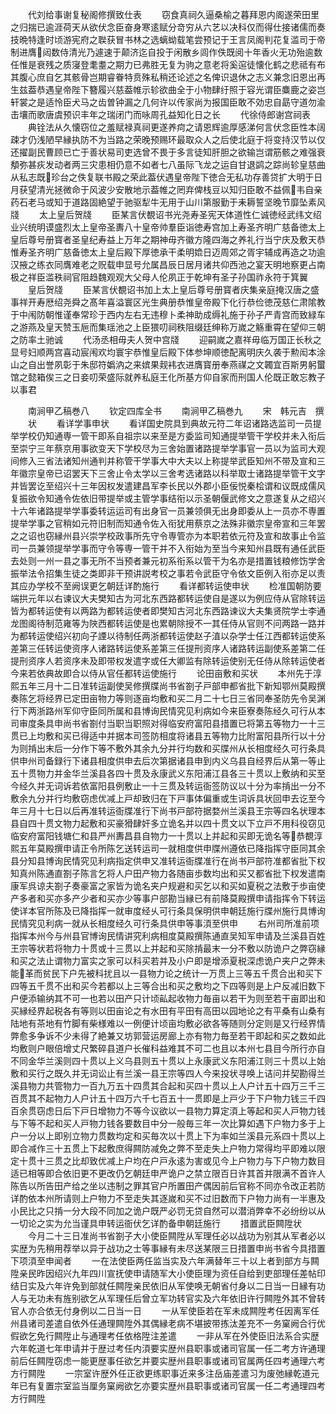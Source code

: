 <!-- { "loadSidebar": true } -->
　　代刘给事谢复秘阁修撰致仕表
　　窃食真祠久逼桑榆之暮拜恩内阁遂荣田里之归揣已逾涯荷天从欲伏念臣奋身寒逺赋分竒穷从六艺以决科仅而得仕接诸儒而奏技晩特逢时顷游宪府之聫获冒书林之选螭蚴载笔尝预记于王言凤阁判花复滥司于帝制进膺闼数侍清光乃遽速于颠济迄自投于闲散乡闾作佚既阅十年香火无功殆逾数任惟是衰残之质寖登耄耋之期力已弗胜无复为驹之意老将奚逭徒懐化鹤之悲祗有布其腹心庶自乞其骸骨岂期睿眷特贲殊私稍还论述之名俾识退休之志义兼念旧恩出再生兹葢恭遇皇帝陛下簪履兴慈葢帷示轸欲曲全于小物肆纡照于容光谓臣麋鹿之姿岂轩裳之是适怜臣犬马之齿曽钟漏之几何许以传家尚为报国臣敢不効忠自勗守道勿渝击壤而歌唐虞预识丰年之瑞闭门而咏周孔益知化日之长
　　代徐侍郎谢宫祠表
　　典铨法从久懐窃位之羞赋禄真祠更遂养疴之请恩辉逾厚感涕何言伏念臣性本阔疎才仍浅陋早縁执防不为当路之荣晚预赐环最取众人之后使北庭于将变持汉节以仅还擢副民曹顾已亡于善状易司吏选曾不畏于多言徒知肝胆之欲输岂谓筋骸之难强衰頺弥甚疢发动者两三灾患相仍意不如者七八虽际飞龙之运自甘退鹢之踪尚轸皇慈曲从私志既珍台之佚复联书殿之荣此葢伏遇皇帝陛下徳合无私功存善贷扩大明于日月获望清光拯微命于风波少安散地示葢帷之罔弃俾栈豆以知归臣敢不益佩韦自亲药石老马或知于道路固絶望于驰驱犁牛无用于山川第服勤于耒耨誓坚晚节靡坠素风牋
　　太上皇后贺牋
　　臣某言伏覩诏书光尧寿圣宪天体道性仁诚徳经武纬文绍业兴统明谟盛烈太上皇帝圣夀八十皇帝帅羣臣诣徳寿宫加上寿圣齐明广慈备徳太上皇后尊号册寳者圣皇纪寿益上万年之期神毋齐徽方隆四海之养礼行当宁庆及敷天恭惟寿圣齐明广慈备徳太上皇后殿下厚徳承干柔明嫓日迈周郊之胥宇辅成再造之功逾汉掖之练衣同膺难老之贶载申显号允属昌辰日居月诸共仰西池之宴天明地察更占南极之祥臣滥秩祠官阻趋魏观观大父母人伦夙正于乾坤有圣子孙国祚永符于箕翼
　　皇后贺牋
　　臣某言伏覩诏书加上太上皇后尊号册寳者庆集亲庭掩汉唐之盛事祥开寿厯绍尧舜之髙年喜溢寰区光生典册恭惟皇帝殿下化行恭俭徳茂慈仁肃隂教于中闱防朝惟谨奉常珍于西内左右无违穆卜柔神助成缛礼施于孙子严青宫而致緑车之游燕及皇天赞玉巵而集瑶池之上臣猥叨祠秩阻缀廷绅称万嵗之觞重霄在望仰三朝之防率土驰诚
　　代汤丞相毋夫人贺中宫牋
　　迎嗣嵗之嘉祥毋临万国正长秋之显号妇顺两宫喜动宸闱欢均寰宇恭惟皇后殿下体参坤顺徳配离明庆久袭于勲闳本涂山之自出誉夙彰于朱邸符嬀汭之来嫔果觌袆衣进膺寳册奉燕禖之文韣宜百斯男躬蠒馆之懿箱俟三之日妾叨荣盛际就养私庭王化所基方仰自家而刑国人伦既正敢忘教子以事君















　　南涧甲乙稿巻八
　　钦定四库全书
　　南涧甲乙稿巻九
　　宋　韩元吉　撰
　　状
　　看详学事申状
　　看详国史院具到典故元符二年诏诸路选监司一员提举学校仍知通専一管干即系自祖宗以来至是方委监司知通提举管干学校并未入衔后至崇宁三年蔡京用事欲变天下学校尽为三舍始置诸路提举学事官一员以为监司大观间修入三省法诸知州通判并称管干学事大中大夫以上称提举武臣知州不带及宣和三年徽宗皇帝已诏罢天下三舍止令太学以三舍考选诸路以科举取士诸路提举管干文字并皆罢讫至绍兴十三年因权发遣建昌军李长民以外郡小臣佞悦秦桧谓和议既成儒风复振欲令知通令佐依旧带提举或主管学事结衔以示圣朝偃武修文之意遂复从之绍兴十六年诸路提举学事委转运运司有出身官一员兼领俱无出身即委从上一员亦不専置提举学事之官稍如元符旧制而知通令佐入衔犹用蔡京之法殊非徽宗皇帝宣和三年罢之之诏也窃縁州县兴崇学校政事所先守令専管亦为本职若依元符及宣和故事止令监司一员兼领提举学事而守令等専一管干并不入衔始为至当今来知州县既有通任武臣去处则一州一县之事无所不当预者兼元初系衔系以管干为名亦是措置钱粮修饬学舍振举法令招集生徒之类即非干预讲説考校之事若令武臣守令依文臣例入衔亦足以责其应办学校不至阙误更乞朝廷详酌施行
　　看详都转运使申状
　　检准国朝防要端拱元年以右谏议大夫樊知古为河北东西路都转运使自是遂以为例应侍从官除转运皆为都转运使有以两路为都转运使者即樊知古河北东西路谏议大夫集贤院学士李通龙图阁待制范雍等为陜西都转运使是也累朝除授不一其任侍从官则不问两路一路并为都转运使绍兴初向子諲以待制任两浙都转运使赵子淔以杂学士任江西都转运使系差第三任转运使资序人诸路转运使系差第三任提刑资序人诸路转运副使系差第二任提刑资序人若资序未及即带权发遣字或任大卿监有除转运使别无任侍从除转运使者今来若依典故即合以侍从官任都转运使施行
　　论田亩敷和买状
　　本州先于淳熙五年三月十二日准转运副使吴修撰牒尚书省劄子戸部申都省批下新知鄂州莫殿撰奏陈乞将经界已定田亩物力等则逐亩均敷和买二月二十七日三省同奉圣防先令吴渊行下两浙路州军仰守臣同所属和县博询民情究见利病如今来臣寮奏陈经久可行从本司审度条具申尚书省劄付当职当职照对得临安府富阳县措置已将第五等物力一十三贯已上均敷和买已得适中并据本司签防相度将诸县五等物力比附富阳县所行以十分为则掯出末后一分作下等不敷外其余九分并行均数和买牒州从长相度经久可行条具供申州司备録行下诸县相度供申去后次第据诸县申到内义乌县自经界后从第一等止五十贯物力并金华兰溪县各四十贯及永康武义东阳浦江县各三十贯以上敷纳和买至今经久并无词诉若依富阳县例敷止一十三贯及转运衙签防议以十分为率掯出一分不敷余九分并行均敷窃虑优减上戸却致归在下戸事体偏重或生词诉具状回申去讫至今年三月十七日以后再准转运衙牒准行下尚书戸部符据婺州兰溪县王宗等四名状理本县自四十贯文物力起敷和买豪猾肆奸多立诡名并以四十贯文以下立戸不用科役窃见临安府富阳钱塘仁和县严州夀昌县自物力一十贯以上并起和买即无诡名等恭覩淳熙五年莫殿撰申请正令所陈乞送转运司一就相度供申牒州遵依已降指挥守臣同其余县分知县博询民情究见利病指定供申又准转运衙牒准行在尚书戸部符准都省批下权知真州陈通直劄子陈言乞将人户田产物力各随亩歩数均出和买又都省批下权发遣南康军呉谅夫劄子奏豪富之家皆为诡名夹户规避和买乞以和买如夏税之法敷于歩亩使产多者和买亦多产少者和买亦少等事户部勘当縁已有前降莫殿撰申请指挥令下转运使详本官所陈及已降指挥一就审度经乆可行条具保明供申朝廷施行牒州施行具博询民情究见利病一就从长相度经久可行条具供申等事湏至供申
　　右州司所准前项指挥本州今与州县官博询民情讲究利病相度莫殿撰陈通直吴知军申请及兰溪县百姓王宗等状若将物力十贯或十三贯以上并起和买除掯最末一分不敷以防诡户之弊窃縁和买之法止谓物力富实之家可以科买若并及小户即是增添夏税深虑诡户夹户之弊未能革而贫民下户先被科扰且以一县物力论之统计一万贯上三等五千贯合出和买下四等五千贯不出和买今若都以上三等合出和买之敷均之下四等则是上户反减旧数下户便添输纳其不可一也若以田产只计顷畆起收物力毎亩以若干为则至若干亩即出和买縁经界起税各有等则以田亩论之有水田有平田有高田以园地论之有平桑有山桑有陆地有茶地有竹脚有柴様难以一例便计顷亩均敷必欲各等随则分定则是又行经界情弊愈多争诉不少未得了絶兼又坊郭营运房廊上亦有物力毎至若干即起和买之数如此均敷则户眼倍增丈尺繁碎县道户长催科益难其不可二也且以本州七县目今所行亦自不同金华兰溪则四十贯以上义乌县则五十贯以上永康武义东阳浦江则三十贯以上始敷和买行之既久并无词讼止有兰溪一县王宗等四人今来投状寻唤上诘问并契勘得兰溪县物力共管物力一百九万五十四贯其合起和买四十贯以上人户计五十四万三千三百贯其不起物力人户计五十四万六千七百五十一贯即是上戸少于下户物力钱三千四百余贯窃虑日后下戸日增物力不等今议欲以一县物力算定湏上等起和买人戸物力钱与下等不起和买人戸物力钱各要数目中分一般毎三年一次比算如遇下户物力多于上户一分以上即别立物力贯数均定和买毎次以十贯上下为率如兰溪县元系四十贯以上即合减作三十五贯上下起敷庶得闗防减免之弊不至走失上户物力常得均平即难以限定十贯十三贯之比却致优减上户均在户戸永逺为害或见今上户物力与下户物力数目适已相等即合依旧更不更改仍乞朝廷申严诡户之禁立限百日许其首并限满不首许人陈告以所告田产给之坐以违制之罪其官户所置田产偶因前后官称不同亦令改正若防详酌依本州所请则上户物力不至走失其逐嵗和买不过旧数而下户物力尚有一半惠及小民比之只掯一分大段不同加之诡户既严必罚无贷自然可以潜消弊幸不必纷纷以从一切论之实为允当谨具申转运衙伏乞详酌备申朝廷施行
　　措置武臣闗陞状
　　今月二十三日准尚书省劄子大小使臣闗陞从军理任必以战功为别其从军者必以实歴为先稍用荐举以异于战功之士等事縁有未尽送某限三日措置申尚书省今具措置下项湏至申闻者
　　一在法使臣两任监当实及六年满替年三十以上者到部方与闗陞亲民昨因绍兴九年四川宣抚使申请随军大小使臣理为资任自给到吏部理任差帖印结日实及六年许免到部就任闗陞亲民依旧从军使唤无朝省付身以二日当一日縁有功人与无功未有旌别欲乞从军理任后曾立军功转官实及六年依旧许行闗陞外其不曾转官人亦合依无付身例以二日当一日
　　一从军使臣若在军未成闗陞考任因离军任州县诸司差遣自依外任通理闗陞外其偶縁老病不堪披带拣汰差充不一务窠阙合行优假欲乞免行闗陞止与通理考任依格陞注差遣
　　一非从军在外使臣旧法系合实歴六年乾道七年申请并于歴过考任内湏要实歴州县职事或诸司官属一任二考方许通理前后任闗陞窃虑一能更歴事任欲乞并要实歴州县职事或诸司官属两任四考通理六考方行闗陞
　　一宗室许歴外任正欲更练职事近来多注岳庙差遣习为废弛縁乾道元年已有复置宗室监当厘务窠阙欲乞亦要实歴州县职事或诸司官属一任二考通理四考方行闗陞
